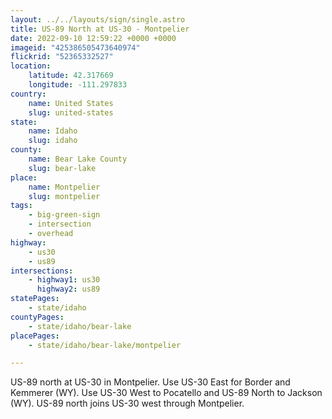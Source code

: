 ```yaml
---
layout: ../../layouts/sign/single.astro
title: US-89 North at US-30 - Montpelier
date: 2022-09-10 12:59:22 +0000 +0000
imageid: "425386505473640974"
flickrid: "52365332527"
location:
    latitude: 42.317669
    longitude: -111.297833
country:
    name: United States
    slug: united-states
state:
    name: Idaho
    slug: idaho
county:
    name: Bear Lake County
    slug: bear-lake
place:
    name: Montpelier
    slug: montpelier
tags:
    - big-green-sign
    - intersection
    - overhead
highway:
    - us30
    - us89
intersections:
    - highway1: us30
      highway2: us89
statePages:
    - state/idaho
countyPages:
    - state/idaho/bear-lake
placePages:
    - state/idaho/bear-lake/montpelier

---
```

US-89 north at US-30 in Montpelier. Use US-30 East for Border and Kemmerer (WY).  Use US-30 West to Pocatello and US-89 North to Jackson (WY).  US-89 north joins US-30 west through Montpelier.